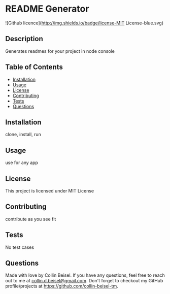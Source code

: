 # README Generator

  ![Github licence](http://img.shields.io/badge/license-MIT License-blue.svg)

  ## Description 
  Generates readmes for your project in node console
  ## Table of Contents
  * [Installation](#installation)
  * [Usage](#usage)
  * [License](#license)
  * [Contributing](#contributing)
  * [Tests](#tests)
  * [Questions](#questions)
  
  ## Installation 
  clone, install, run
  ## Usage 
  use for any app 
  ## License 
  This project is licensed under MIT License
  ## Contributing 
  contribute as you see fit
  ## Tests
  No test cases
  ## Questions
  Made with love by Collin Beisel. If you have any questions, feel free to reach out to me at collin.d.beisel@gmail.com. Don't forget to checkout my GitHub profile/projects at https://github.com/collin-beisel-tm.
